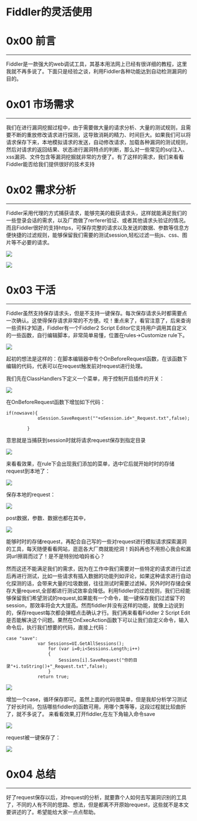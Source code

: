 # Fiddler的灵活使用

0x00 前言
=======

* * *

Fiddler是一款强大的web调试工具，其基本用法网上已经有很详细的教程，这里我就不再多说了。下面只是经验之谈，利用Fiddler各种功能达到自动检测漏洞的目的。

0x01 市场需求
=========

* * *

我们在进行漏洞挖掘过程中，由于需要做大量的请求分析、大量的测试规则，且需要不断的重放修改请求进行探测，这导致消耗的精力、时间巨大。如果我们可以将请求保存下来，本地模拟请求的发送，自动修改请求，加载各种漏洞的测试规则，然后对请求的返回结果、状态进行漏洞特点的判断，那么对一些常见的sql注入、xss漏洞、文件包含等漏洞挖掘就非常的方便了。有了这样的需求，我们来看看Fiddler能否给我们提供很好的技术支持

0x02 需求分析
=========

* * *

Fiddler采用代理的方式捕获请求，能够完美的截获请求头，这样就能满足我们的一些登录会话的需求，以及厂商做了rerferer验证、或者其他请求头验证的情况。而且Fiddler很好的支持https，可保存完整的请求以及发送的数据、参数等信息方便快捷的过滤规则，能够保留我们需要的测试session,轻松过滤一些js、css、图片等不必要的请求。

![](http://drops.javaweb.org/uploads/images/823ac729411e383417e974a2952a795e45b86ca4.jpg)

![](http://drops.javaweb.org/uploads/images/9a9e56815416ddf627efae0abf691535f07139f5.jpg)

0x03 干活
=======

* * *

Fiddler虽然支持保存请求头，但是不支持一键保存。每次保存请求头时都需要点一次确认。这使得保存请求非常的不方便。哎！重点来了，看官注意了，后来查询一些资料才知道，Fiddler有一个Fiddler2 Script Editor它支持用户调用其自定义的一些函数，自行编辑脚本，非常简单易懂，位置在rules->Customize rule下。

![](http://drops.javaweb.org/uploads/images/33177d37f4fa739845d0d8161833fc357aed3aaf.jpg)

起初的想法是这样的：在脚本编辑器中有个OnBeforeRequest函数，在该函数下编辑的代码，代表可以在request触发前对request进行处理。

我们先在ClassHandlers下定义一个菜单，用于控制开启插件的开关：

![](http://drops.javaweb.org/uploads/images/5e765f9e99266ac4a2fbdbc73bfcc1a0345342e9.jpg)

在OnBeforeRequest函数下增加如下代码：

```
if(nowsave){
            oSession.SaveRequest(""+oSession.id+"_Request.txt",false);
            
        }

```

意思就是当捕获到session时就将请求request保存到指定目录

![](http://drops.javaweb.org/uploads/images/eceb12acea74504a47535b0bc79b1f0229c46f05.jpg)

来看看效果，在rule下会出现我们添加的菜单，选中它后就开始时时的存储request到本地了：

![](http://drops.javaweb.org/uploads/images/609baa4949e7308f6fc4021c0433ab0040759f9b.jpg)

保存本地的request：

![](http://drops.javaweb.org/uploads/images/8e8d96e45f3e688c318ba7249e1a3ee2afa07dfd.jpg)

post数据，参数、数据也都在其中，

![](http://drops.javaweb.org/uploads/images/ab350ca4a07bea1017947932c64fb33119447dcc.jpg)

能够时时的存储request，再配合自己写的一些对request进行模拟请求探索漏洞的工具，每天随便看看网站，逛逛各大厂商就能挖洞！妈妈再也不用担心我会和漏洞url擦肩而过了！是不是特别给咱妈省心？

然而这还不能满足我们的需求，因为在工作中我们需要对一些特定的请求进行过滤后再进行测试，比如一些请求有插入数据的功能列如评论，如果这种请求进行自动化探测的话，会带来大量的垃圾数据，往往测试时需要过滤掉。另外时时存储会保存大量request,全部都进行测试效率会降低。利用fiddler的过滤规则，我们已经能够保留我们希望测试的request,如果能有一个命令，能一键保存我们过滤留下的session，那效率将会大大提高。然而fiddler并没有这样的功能，就像上边说到的，保存request每次都会弹框点击确认才行。我们再来看看Fiddler 2 Script Edit是否能解决这个问题。果然在OnExecAction函数下可以让我们自定义命令，输入命令后，执行我们想要的代码，直接上代码：

```
case "save":
            var Sessions=UI.GetAllSessions();
                for (var i=0;i<Sessions.Length;i++)
                {
                    Sessions[i].SaveRequest("你的目录"+i.toString()+"_Request.txt",false);
                }
            return true;

```

![](http://drops.javaweb.org/uploads/images/bdc0488bec7cebc073fa08612900bf53b5039875.jpg)

增加一个case，循环保存即可。虽然上面的代码很简单，但是我却分析学习测试了好长时间，包括哪些fiddler的函数可用，用哪个类等等，这段过程就比较曲折了，就不多说了。 来看看效果,打开fiddler,在左下角输入命令save

![](http://drops.javaweb.org/uploads/images/5fb0ff5ab6c8cdd563aaa3f3bd486e8908787bad.jpg)

request被一键保存了：

![](http://drops.javaweb.org/uploads/images/0b30a36b692aaa364be2fc2e74b6e30436341833.jpg)

0x04 总结
=======

* * *

好了request保存以后，对request的分析，就要靠个人如何去写漏洞识别的工具了，不同的人有不同的思路、想法，但是都离不开原始request，这些就不是本文要讲述的了。希望能给大家一点点帮助。